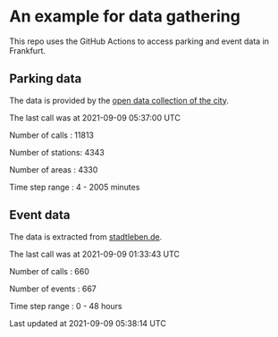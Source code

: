 # An example for data gathering

This repo uses the GitHub Actions to access parking and event data in Frankfurt.

## Parking data
The data is provided by the [open data collection of the city](https://www.offenedaten.frankfurt.de/).

The last call was at 2021-09-09 05:37:00 UTC

Number of calls   : 11813

Number of stations:  4343

Number of areas   :  4330

Time step range   :     4 -  2005 minutes


## Event data
The data is extracted from [stadtleben.de](https://stadtleben.de/frankfurt/).

The last call was at 2021-09-09 01:33:43 UTC

Number of calls   : 660

Number of events  : 667

Time step range   :   0 -  48 hours


Last updated at 2021-09-09 05:38:14 UTC
